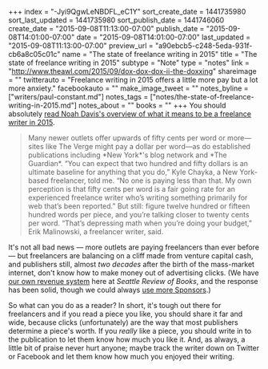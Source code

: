 +++
index = "-Jyi9QgwLeNBDFL_eC1Y"
sort_create_date = 1441735980
sort_last_updated = 1441735980
sort_publish_date = 1441746060
create_date = "2015-09-08T11:13:00-07:00"
publish_date = "2015-09-08T14:01:00-07:00"
date = "2015-09-08T14:01:00-07:00"
last_updated = "2015-09-08T11:13:00-07:00"
preview_url = "a90ebcb5-c248-5eda-931f-cb6a8c05c01c"
name = "The state of freelance writing in 2015"
title = "The state of freelance writing in 2015"
subtype = "Note"
type = "notes"
link = "http://www.theawl.com/2015/09/dox-dox-dox-ii-the-doxxing"
shareimage = ""
twitterauto = "Freelance writing in 2015 offers a little more pay but a lot more anxiety."
facebookauto = ""
make_image_tweet = ""
notes_byline = ["writers/paul-constant.md"]
notes_tags = ["notes/the-state-of-freelance-writing-in-2015.md"]
notes_about = ""
books = ""
+++
You should absolutely [read Noah Davis's overview of what it means to be a freelance writer in 2015](http://www.theawl.com/2015/09/dox-dox-dox-ii-the-doxxing). 

<blockquote>Many newer outlets offer upwards of fifty cents per word or more—sites like The Verge might pay a dollar per word—as do established publications including *New York*'s blog network and *The Guardian*. “You can expect that two hundred and fifty dollars is an ultimate baseline for anything that you do,” Kyle Chayka, a New York-based freelancer, told me. “No one is paying less than that. My own perception is that fifty cents per word is a fair going rate for an experienced freelance writer who’s writing something primarily for web that’s been reported.” But still: figure twelve hundred or fifteen hundred words per piece, and you’re talking closer to twenty cents per word. “That’s depressing math when you’re doing your budget,” Erik Malinowski, a freelancer writer, said.</blockquote>

It's not all bad news — more outlets are paying freelancers than ever before — but freelancers are balancing on a cliff made from venture capital cash, and publishers still, almost *two decades* after the birth of the mass-market internet, don't know how to make money out of advertising clicks. (We have [our own revenue system](http://seattlereviewofbooks.com/sponsor/) here at *Seattle Review of Books*, and the response has been solid, though we could always [use more Sponsors](http://seattlereviewofbooks.com/sponsor/).) 

So what can you do as a reader? In short, it's tough out there for freelancers and if you read a piece you like, you should share it far and wide, because clicks (unfortunately) are the way that most publishers determine a piece's worth. If you *really* like a piece, you should write in to the publication to let them know how much you like it. And, as always, a little bit of praise never hurt anyone; maybe track the writer down on Twitter or Facebook and let them know how much you enjoyed their writing.